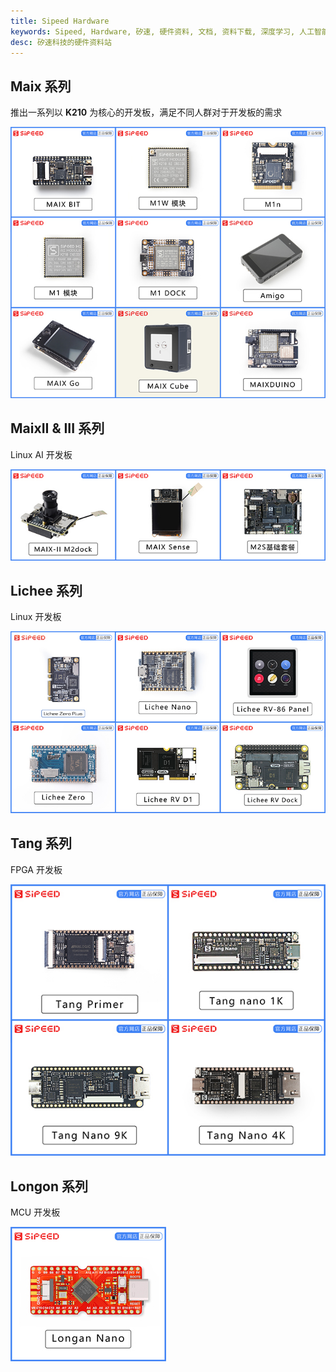 ```yaml
---
title: Sipeed Hardware
keywords: Sipeed, Hardware, 矽速, 硬件资料, 文档, 资料下载, 深度学习, 人工智能, K210
desc: 矽速科技的硬件资料站
---
```


## Maix 系列

推出一系列以 **K210** 为核心的开发板，满足不同人群对于开发板的需求

[![](./../assets/maix.jpg)](./maix/readme.md)

## MaixII & III 系列

Linux AI 开发板

[![](./../assets/maixii.jpg)](./maixII/readme.md)

## Lichee 系列

Linux 开发板

[![](./../assets/lichee.jpg)](./lichee/readme.md)

## Tang 系列

FPGA 开发板

[![](./../assets/tang.jpg)](./tang/readme.md)

## Longon 系列

MCU 开发板

[![](./../assets/longan_nano.jpg)](./longan/readme.md)